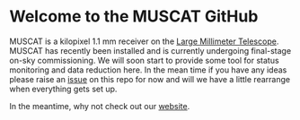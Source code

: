 # Welcome to the MUSCAT GitHub
MUSCAT is a kilopixel 1.1 mm receiver on the [Large Millimeter Telescope](www.lmtgtm.org/). MUSCAT has recently been installed and is currently undergoing final-stage on-sky commissioning. We will soon start to provide some tool for status monitoring and data reduction here. In the mean time if you have any ideas please raise an [issue](https://github.com/muscat-instrument/readme/issues) on this repo for now and will we have a little rearrange when everything gets set up.

In the meantime, why not check out our [website](https://muscat.astro.cf.ac.uk).
